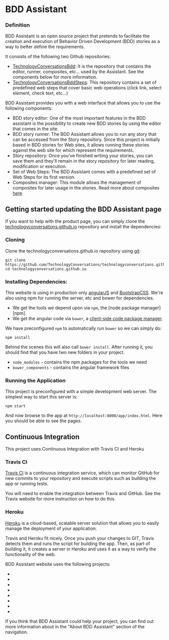 # BDD Assistant

### Definition
BDD Assistant is an open source project that pretends to facilitate the creation and execution of Behavior Driven Development (BDD) stories as a way to better define the requirements.

It consists of the following two Github repositories:
  * [TechnologyConversationsBdd](https://github.com/TechnologyConversations/TechnologyConversationsBdd): It is the repository that contains the editor, runner, composites, etc... used by the Assistant. See the components below for more information.
  * [TechnologyConversationsBddSteps](https://github.com/TechnologyConversations/TechnologyConversationsBddSteps): This repository contains a set of predefined web steps that cover basic web operations (click link, select element, check text, etc...)

BDD Assistant provides you with a web interface that allows you to use the following components:

 * BDD story editor: One of the most important features in the BDD assistant is the possibility to create new BDD stories by using the editor that comes in the site.
 * BDD story runner: The BDD Assistant allows you to run any story that can be accessed from the Story repository. Since this project is initially based in BDD stories for Web sites, it allows running these stories against the web site for which represent the requirements.
 * Story repository: Once you've finished writing your stories, you can save them and they'll remain in the story repository for later reading, modification or execution.
 * Set of Web Steps: The BDD Assistant comes with a predefined set of Web Steps for its first version.
 * Composites manager: This module allows the management of composites for later usage in the stories. Read more about composites [here](http://jbehave.org/reference/stable/composite-steps.html)

## Getting started updating the BDD Assistant page

If you want to help with the product page, you can simply clone the [technologyconversations.github.io](https://github.com/TechnologyConversations/technologyconversations.github.io) repository and install the dependencies:

### Cloning

Clone the technologyconversations.github.io repository using [git][git]:

```
git clone https://github.com/TechnologyConversations/technologyconversations.github.io
cd technologyconversations.github.io
```

### Installing Dependencies:
This website is using in production only [angularJS][angularJS] and [BootstrapCSS][BootstrapCSS].
We're also using npm for running the server, etc and bower for dependencies.

* We get the tools we depend upon via `npm`, the [node package manager][npm].
* We get the angular code via `bower`, a [client-side code package manager][bower].

We have preconfigured `npm` to automatically run `bower` so we can simply do:

```
npm install
```

Behind the scenes this will also call `bower install`. After running it, you should find that you have two new folders in your project.

* `node_modules` - contains the npm packages for the tools we need
* `bower_components` - contains the angular framework files

### Running the Application
This project is preconfigured with a simple development web server.  The simplest way to start
this server is:

```
npm start
```

And now browse to the app at `http://localhost:8000/app/index.html`. Here you should be able to see the pages.

## Continuous Integration

This project uses Continuous Integration with Travis CI and Heroku
### Travis CI
[Travis CI][travis] is a continuous integration service, which can monitor GitHub for new commits
to your repository and execute scripts such as building the app or running tests.

You will need to enable the integration between Travis and GitHub. See the Travis website for more
instruction on how to do this.

### Heroku
[Heroku][heroku] is a cloud-based, scalable server solution that allows you to easily manage the deployment of your application.

Travis and Heroku fit nicely. Once you push your changes to GIT, Travis detects them and runs the script for building the app. Then, as part of building it, it creates a server in Heroku and uses it as a way to verify the functionality of the web.

BDD Assistant website uses the following projects:
 * [git]: http://git-scm.com/
 * [angularJS]: http://angularjs.org/
 * [bootstrapCSS]: http://getbootstrap.com/css/
 * [bower]: http://bower.io
 * [node]: http://nodejs.org
 * [travis]: https://travis-ci.org/
 * [http-server]: https://github.com/nodeapps/http-server
 * [heroku]: http://www.heroku.com

If you think that BDD Assistant could help your project, you can find out more information about in the "About BDD Assistant" section of the navigation.